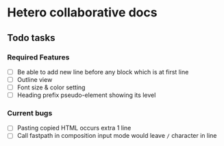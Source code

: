 # Hetero collaborative docs

## Todo tasks

### Required Features

- [ ] Be able to add new line before any block which is at first line
- [ ] Outline view
- [ ] Font size & color setting
- [ ] Heading prefix pseudo-element showing its level

### Current bugs

- [ ] Pasting copied HTML occurs extra 1 line
- [ ] Call fastpath in composition input mode would leave `/` character in line